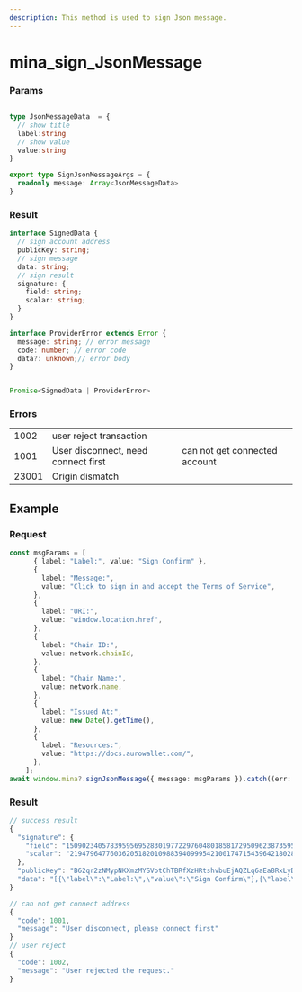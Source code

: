 ```yaml
---
description: This method is used to sign Json message.
---
```


# mina\_sign\_JsonMessage

### Params

```typescript

type JsonMessageData  = {
  // show title
  label:string
  // show value
  value:string
}

export type SignJsonMessageArgs = {
  readonly message: Array<JsonMessageData>
}

```

### Result

```typescript
interface SignedData {
  // sign account address
  publicKey: string;
  // sign message
  data: string;
  // sign result
  signature: {
    field: string;
    scalar: string;
  }
}

interface ProviderError extends Error {
  message: string; // error message
  code: number; // error code 
  data?: unknown;// error body 
}


Promise<SignedData | ProviderError> 
```

### Errors

|        |                                     |                               |
| ------ | ----------------------------------- | ----------------------------- |
| 1002   | user reject transaction             |                               |
| 1001   | User disconnect, need connect first | can not get connected account |
| 23001 | Origin dismatch                     |                               |

## Example

### Request

```typescript
const msgParams = [
      { label: "Label:", value: "Sign Confirm" },
      {
        label: "Message:",
        value: "Click to sign in and accept the Terms of Service",
      },
      {
        label: "URI:",
        value: "window.location.href",
      },
      {
        label: "Chain ID:",
        value: network.chainId,
      },
      {
        label: "Chain Name:",
        value: network.name,
      },
      {
        label: "Issued At:",
        value: new Date().getTime(),
      },
      {
        label: "Resources:",
        value: "https://docs.aurowallet.com/",
      },
    ];
await window.mina?.signJsonMessage({ message: msgParams }).catch((err: any) => err);
```

### Result

```typescript
// success result
{
  "signature": {
    "field": "15090234057839595695283019772297604801858172950962387359567660702180735659373",
    "scalar": "21947964776036205182010988394099954210017471543964218028225956286142062520626"
  },
  "publicKey": "B62qr2zNMypNKXmzMYSVotChTBRfXzHRtshvbuEjAQZLq6aEa8RxLyD",
  "data": "[{\"label\":\"Label:\",\"value\":\"Sign Confirm\"},{\"label\":\"Message:\",\"value\":\"Click to sign in and accept the Terms of Service\"},{\"label\":\"URI:\",\"value\":\"window.location.href\"},{\"label\":\"Chain ID:\",\"value\":\"mainnet\"},{\"label\":\"Chain Name:\",\"value\":\"testchain\"},{\"label\":\"Issued At:\",\"value\":1699295213633},{\"label\":\"Resources:\",\"value\":\"https://docs.aurowallet.com/\"}]"
}

// can not get connect address
{
  "code": 1001,
  "message": "User disconnect, please connect first"
}
// user reject 
{
  "code": 1002,
  "message": "User rejected the request."
}
```
